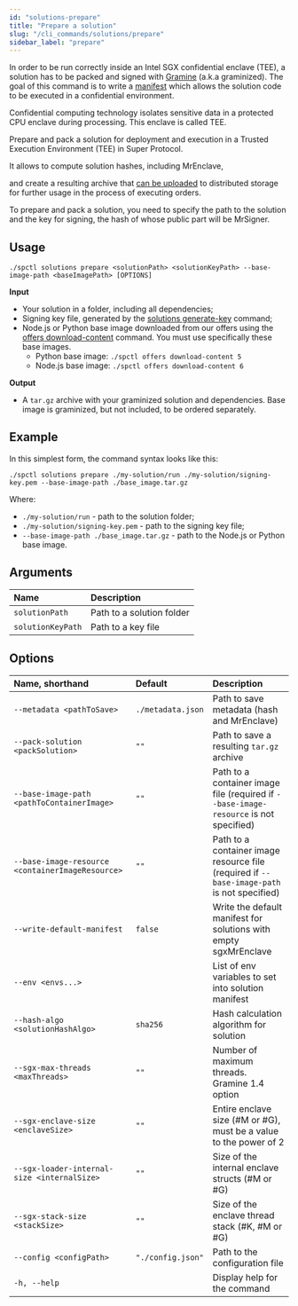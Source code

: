 ```yaml
---
id: "solutions-prepare"
title: "Prepare a solution"
slug: "/cli_commands/solutions/prepare"
sidebar_label: "prepare"
---
```


In order to be run correctly inside an Intel SGX confidential enclave (TEE), a solution has to be packed and signed with [Gramine](https://gramineproject.io/) (a.k.a graminized). The goal of this command is to write a [manifest](https://gramine.readthedocs.io/en/stable/manifest-syntax.html) which allows the solution code to be executed in a confidential environment. 

Confidential computing technology isolates sensitive data in a protected CPU enclave during processing. This enclave is called TEE. 



Prepare and pack a solution for deployment and execution in a Trusted Execution Environment (TEE) in Super Protocol. 


It allows to compute solution hashes, including MrEnclave, 


and create a resulting archive that [can be uploaded](/developers/cli_commands/files/upload) to distributed storage for further usage in the process of executing orders. 


To prepare and pack a solution, you need to specify the path to the solution and the key for signing, the hash of whose public part will be MrSigner.





## Usage

```
./spctl solutions prepare <solutionPath> <solutionKeyPath> --base-image-path <baseImagePath> [OPTIONS]
```

**Input**

* Your solution in a folder, including all dependencies;
* Signing key file, generated by the [solutions generate-key](/developers/cli_commands/solutions/generate-key) command;
* Node.js or Python base image downloaded from our offers using the [offers download-content](/developers/cli_commands/offers/offers/download-content) command. You must use specifically these base images.
  * Python base image: `./spctl offers download-content 5`
  * Node.js base image: `./spctl offers download-content 6`

**Output**

* A `tar.gz` archive with your graminized solution and dependencies. Base image is graminized, but not included, to be ordered separately.

## Example

In this simplest form, the command syntax looks like this:

```
./spctl solutions prepare ./my-solution/run ./my-solution/signing-key.pem --base-image-path ./base_image.tar.gz 
```
Where:
* `./my-solution/run` - path to the solution folder;
* `./my-solution/signing-key.pem` - path to the signing key file;
* `--base-image-path ./base_image.tar.gz` - path to the Node.js or Python base image.

## Arguments

|**Name**|**Description**|
| :-|:-|
|`solutionPath`|Path to a solution folder|
|`solutionKeyPath`|Path to a key file|

## Options

|**Name, shorthand**|**Default**| **Description**                                                                            |
| :-|:-|:-------------------------------------------------------------------------------------------|
|`--metadata <pathToSave>`|`./metadata.json`| Path to save metadata (hash and MrEnclave)                                                 |
|`--pack-solution <packSolution>`|`""`| Path to save a resulting `tar.gz` archive                                                    |
|`--base-image-path <pathToContainerImage>`|`""`| Path to a container image file (required if `--base-image-resource` is not specified)      |
|`--base-image-resource <containerImageResource>`|`""`| Path to a container image resource file (required if `--base-image-path` is not specified) |
|`--write-default-manifest`|`false`| Write the default manifest for solutions with empty sgxMrEnclave                           |
|`--env <envs...>`|| List of env variables to set into solution manifest                                        |
|`--hash-algo <solutionHashAlgo>`| `sha256`| Hash calculation algorithm for solution                                                    |
|`--sgx-max-threads <maxThreads>`|`""`| Number of maximum threads. Gramine 1.4 option                                              |
|`--sgx-enclave-size <enclaveSize>`|`""`| Entire enclave size (#M or #G), must be a value to the power of 2                          |
|`--sgx-loader-internal-size <internalSize>`|`""`| Size of the internal enclave structs (#M or #G)                                            |
|`--sgx-stack-size <stackSize>`|`""`| Size of the enclave thread stack (#K, #M or #G)                                            |
|`--config <configPath>`|`"./config.json"`| Path to the configuration file                                                             |
|`-h, --help`|| Display help for the command                                                               |

